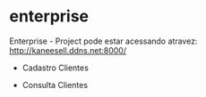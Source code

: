 # enterprise
Enterprise - Project
pode estar acessando atravez: http://kaneesell.ddns.net:8000/

* Cadastro Clientes
- Consulta Clientes